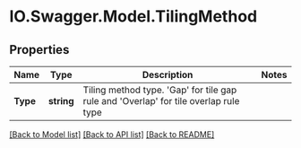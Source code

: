 # IO.Swagger.Model.TilingMethod
## Properties

Name | Type | Description | Notes
------------ | ------------- | ------------- | -------------
**Type** | **string** | Tiling method type.  &#x27;Gap&#x27; for tile gap rule and &#x27;Overlap&#x27; for tile overlap rule type | 

[[Back to Model list]](../README.md#documentation-for-models) [[Back to API list]](../README.md#documentation-for-api-endpoints) [[Back to README]](../README.md)

